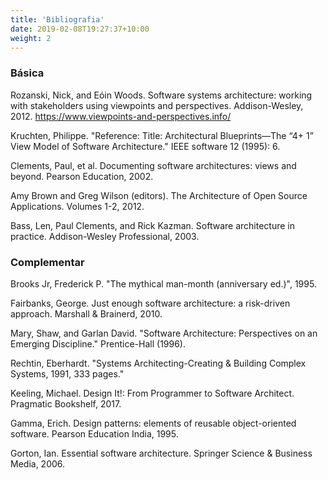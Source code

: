 ```yaml
---
title: 'Bibliografia'
date: 2019-02-08T19:27:37+10:00
weight: 2
---
```


### Básica

Rozanski, Nick, and Eóin Woods. Software systems architecture: working with stakeholders using viewpoints and perspectives. Addison-Wesley, 2012. https://www.viewpoints-and-perspectives.info/

Kruchten, Philippe. "Reference: Title: Architectural Blueprints—The “4+ 1” View Model of Software Architecture." IEEE software 12 (1995): 6.

Clements, Paul, et al. Documenting software architectures: views and beyond. Pearson Education, 2002.

Amy Brown and Greg Wilson (editors). The Architecture of Open Source Applications. Volumes 1-2, 2012.

Bass, Len, Paul Clements, and Rick Kazman. Software architecture in practice. Addison-Wesley Professional, 2003.

### Complementar

Brooks Jr, Frederick P. "The mythical man-month (anniversary ed.)", 1995.

Fairbanks, George. Just enough software architecture: a risk-driven approach. Marshall & Brainerd, 2010.

Mary, Shaw, and Garlan David. "Software Architecture: Perspectives on an Emerging Discipline." Prentice-Hall (1996).

Rechtin, Eberhardt. "Systems Architecting-Creating & Building Complex Systems, 1991, 333 pages."

Keeling, Michael. Design It!: From Programmer to Software Architect. Pragmatic Bookshelf, 2017.

Gamma, Erich. Design patterns: elements of reusable object-oriented software. Pearson Education India, 1995.

Gorton, Ian. Essential software architecture. Springer Science & Business Media, 2006.
